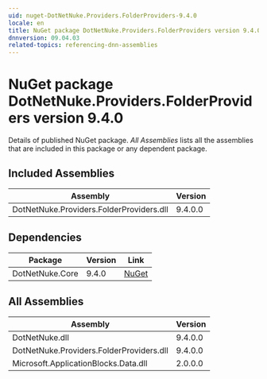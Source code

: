 ```yaml
---
uid: nuget-DotNetNuke.Providers.FolderProviders-9.4.0
locale: en
title: NuGet package DotNetNuke.Providers.FolderProviders version 9.4.0
dnnversion: 09.04.03
related-topics: referencing-dnn-assemblies
---
```


# NuGet package DotNetNuke.Providers.FolderProviders version 9.4.0
Details of published NuGet package.
*All Assemblies* lists all the assemblies that are included in this package or any dependent package.

## Included Assemblies

|Assembly|Version|
|---|---|
|DotNetNuke.Providers.FolderProviders.dll|9.4.0.0|

## Dependencies

|Package|Version|Link|
|---|---|---|
|DotNetNuke.Core|9.4.0|[NuGet](https://www.nuget.org/packages/DotNetNuke.Core/9.4.0)|

## All Assemblies

|Assembly|Version|
|---|---|
|DotNetNuke.dll|9.4.0.0|
|DotNetNuke.Providers.FolderProviders.dll|9.4.0.0|
|Microsoft.ApplicationBlocks.Data.dll|2.0.0.0|

